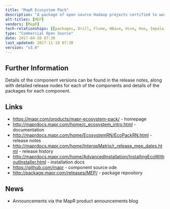 ```yaml
---
title: "MapR Ecosystem Pack"
description: "A package of open source Hadoop projects certified to work together against one or more versions of the MapR Converged Data Platform.  Has new major releases roughtly once a quarter, with most components kept resonably up to date with the open source version, with any patching done publically in GitHub.  Available as RPMs, and installable via the MapR Installer. These components were originally bundled as part of the MapR Converged Data Platform, but were broken out as the MapR Ecosystem Pack in September 2016 to allow them to be released independantly."
alt-titles: [MEP]
vendors: [MapR]
tech-relationships: [[packages, Drill, Flume, HBase, Hive, Hue, Impala, Mahout, Myriad, Oozie, Pig, Sentry, Spark, Sqoop, Storm, Tez]]
type: "Commercial Open Source"
date: 2017-04-20 07:30
last_updated: 2017-11-10 07:30
version: "v3.0"
---
```

## Further Information

Details of the component versions can be found in the release notes, along with detailed release nodes for each of the components and details of the packages for each component.

## Links

* <https://mapr.com/products/mapr-ecosystem-pack/> - homepage
* <http://maprdocs.mapr.com/home/c_ecosystem_intro.html> - documentation
* <http://maprdocs.mapr.com/home/EcosystemRN/EcoPackRN.html> - release notes
* <http://maprdocs.mapr.com/home/InteropMatrix/r_release_mep_dates.html> - release history
* <http://maprdocs.mapr.com/home/AdvancedInstallation/InstallingEcoWithoutInstaller.html> - installation docs
* <https://github.com/mapr> - component source ode
* <http://package.mapr.com/releases/MEP/> - package repository

## News

* Announcements via the MapR product announcements blog